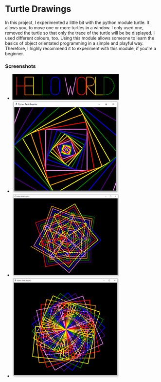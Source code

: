 # Turtle Drawings

In this project, I experimented a little bit with the python module turtle. It allows you, to move one or more turtles in a window.
I only used one, removed the turtle so that only the trace of the turtle will be be displayed. I used different colours, too.
Using this module allows someone to learn the basics of object orientated programming in a simple and playful way.
Therefore, I highly recommend it to experiment with this module, if you're a beginner.

### Screenshots

- <img src="turtle_drawings_screenshots/turtle_drawings_hello_world.png" alt="hello world in rainbow colours" width="350">
- <img src="turtle_drawings_screenshots/turtle_drawings_pattern_1.png" alt="1st pattern" width="350">
- <img src="turtle_drawings_screenshots/turtle_drawings_pattern_2.png" alt="2nd pattern" width="350">
- <img src="turtle_drawings_screenshots/turtle_drawings_pattern_3.png" alt="3rd pattern" width="350">